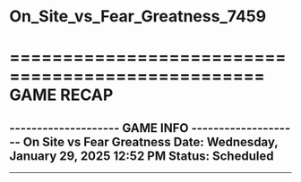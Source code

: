 # On_Site_vs_Fear_Greatness_7459

==================================================
                    GAME RECAP
==================================================
-------------------- GAME INFO --------------------
On Site vs Fear Greatness
Date: Wednesday, January 29, 2025 12:52 PM
Status: Scheduled
--------------------------------------------------
--------------------------------------------------
